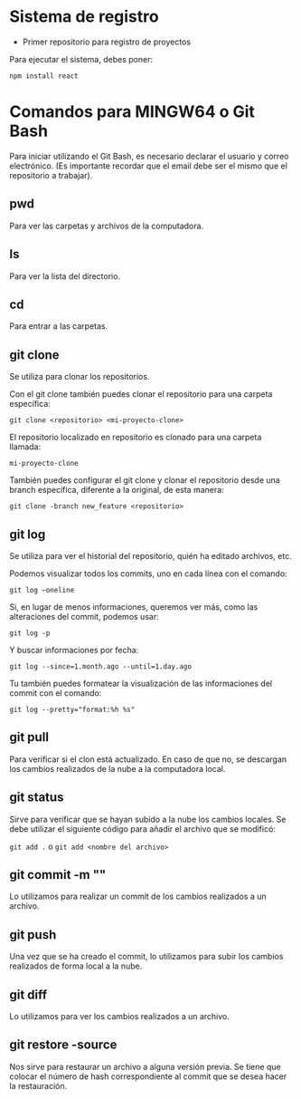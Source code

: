 # Sistema de registro
- Primer repositorio para registro de proyectos

Para ejecutar el sistema, debes poner:

```npm install react```

# Comandos para MINGW64 o Git Bash
Para iniciar utilizando el Git Bash, es necesario declarar el usuario y correo electrónico. (Es importante recordar que el email debe ser el mismo que el repositorio a trabajar).
## pwd

Para ver las carpetas y archivos de la computadora.

## ls

Para ver la lista del directorio.

## cd

Para entrar a las carpetas.

## git clone

Se utiliza para clonar los repositorios.

Con el git clone también puedes clonar el repositorio para una carpeta específica:

```git clone <repositorio> <mi-proyecto-clone>```

El repositorio localizado en repositorio es clonado para una carpeta llamada:

```mi-proyecto-clone```

También puedes configurar el git clone y clonar el repositorio desde una branch específica, diferente a la original, de esta manera:

```git clone -branch new_feature <repositorio>```

## git log

Se utiliza para ver el historial del repositorio, quién ha editado archivos, etc.

Podemos visualizar todos los commits, uno en cada línea con el comando:

```git log –oneline```

Si, en lugar de menos informaciones, queremos ver más, como las alteraciones del commit, podemos usar:

```git log -p```

Y buscar informaciones por fecha:

```git log --since=1.month.ago --until=1.day.ago```

Tu también puedes formatear la visualización de las informaciones del commit con el comando:

```git log --pretty="format:%h %s"```

## git pull

Para verificar si el clon está actualizado. En caso de que no, se descargan los cambios realizados de la nube a la computadora local.

## git status

Sirve para verificar que se hayan subido a la nube los cambios locales. Se debe utilizar el siguiente código para añadir el archivo que se modificó: 

```git add .``` o ```git add <nombre del archivo>```

## git commit -m "<Nombre del commit>"

Lo utilizamos para realizar un commit de los cambios realizados a un archivo.

## git push

Una vez que se ha creado el commit, lo utilizamos para subir los cambios realizados de forma local a la nube.

## git diff <Nombre de archivo>

Lo utilizamos para ver los cambios realizados a un archivo.

## git restore -source <numero de hash> <nombre de archivo>

Nos sirve para restaurar un archivo a alguna versión previa. Se tiene que colocar el número de hash correspondiente al commit que se desea hacer la restauración.
